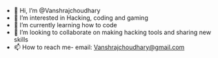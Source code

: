 - 👋 Hi, I’m @Vanshrajchoudhary
- 👀 I’m interested in Hacking, coding and gaming
- 🌱 I’m currently learning how to code
- 💞️ I’m looking to collaborate on making hacking tools and sharing new skills
- 📫 How to reach me- email: Vanshrajchoudhary@gmail.com

<!---
Vanshrajchoudhary/Vanshrajchoudhary is a ✨ special ✨ repository because its `README.md` (this file) appears on your GitHub profile.
You can click the Preview link to take a look at your changes.
--->
